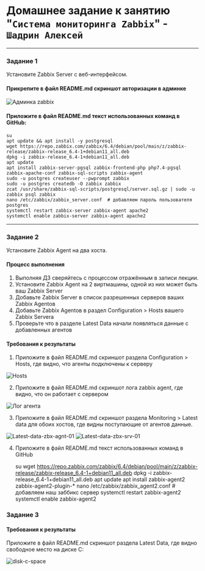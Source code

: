 # Домашнее задание к занятию "`Система мониторинга Zabbix`" - `Шадрин Алексей`

---

### Задание 1

Установите Zabbix Server с веб-интерфейсом.

#### Прикрепите в файл README.md скриншот авторизации в админке

![Админка zabbix](https://github.com/AleksShadrin/netology/blob/main/9-02-Zabbix/1.png)

#### Приложите в файл README.md текст использованных команд в GitHub:

    su
    apt update && apt install -y postgresql
    wget https://repo.zabbix.com/zabbix/6.4/debian/pool/main/z/zabbix-release/zabbix-release_6.4-1+debian11_all.deb
    dpkg -i zabbix-release_6.4-1+debian11_all.deb
    apt update
    apt install zabbix-server-pgsql zabbix-frontend-php php7.4-pgsql zabbix-apache-conf zabbix-sql-scripts zabbix-agent
    sudo -u postgres createuser --pwprompt zabbix
    sudo -u postgres createdb -O zabbix zabbix
    zcat /usr/share/zabbix-sql-scripts/postgresql/server.sql.gz | sudo -u zabbix psql zabbix
    nano /etc/zabbix/zabbix_server.conf  # добавляем пароль пользователя postgres
    systemctl restart zabbix-server zabbix-agent apache2
    systemctl enable zabbix-server zabbix-agent apache2

---

### Задание 2

Установите Zabbix Agent на два хоста.

#### Процесс выполнения

1. Выполняя ДЗ сверяйтесь с процессом отражённым в записи лекции.
2. Установите Zabbix Agent на 2 виртмашины, одной из них может быть ваш Zabbix Server
3. Добавьте Zabbix Server в список разрешенных серверов ваших Zabbix Agentов
4. Добавьте Zabbix Agentов в раздел Configuration > Hosts вашего Zabbix Servera
5. Проверьте что в разделе Latest Data начали появляться данные с добавленных агентов

#### Требования к результаты

1. Приложите в файл README.md скриншот раздела Configuration > Hosts, где видно, что агенты подключены к серверу

![Hosts](https://github.com/AleksShadrin/netology/blob/main/9-02-Zabbix/2.png)

2. Приложите в файл README.md скриншот лога zabbix agent, где видно, что он работает с сервером

![Лог агента](https://github.com/AleksShadrin/netology/blob/main/9-02-Zabbix/3.png)

3. Приложите в файл README.md скриншот раздела Monitoring > Latest data для обоих хостов, где видны поступающие от агентов данные.

![Latest-data-zbx-agnt-01](https://github.com/AleksShadrin/netology/blob/main/9-02-Zabbix/4.png)
![Latest-data-zbx-srv-01](https://github.com/AleksShadrin/netology/blob/main/9-02-Zabbix/5.png)

4. Приложите в файл README.md текст использованных команд в GitHub

   su
   wget https://repo.zabbix.com/zabbix/6.4/debian/pool/main/z/zabbix-release/zabbix-release_6.4-1+debian11_all.deb
   dpkg -i zabbix-release_6.4-1+debian11_all.deb
   apt update
   apt install zabbix-agent2 zabbix-agent2-plugin-\*
   nano /etc/zabbix/zabbix_agent2.conf # добавляем наш заббикс сервер
   systemctl restart zabbix-agent2
   systemctl enable zabbix-agent2

### Задание 3

#### Требования к результаты

Приложите в файл README.md скриншот раздела Latest Data, где видно свободное место на диске C:

![disk-c-space](https://github.com/AleksShadrin/netology/blob/main/9-02-Zabbix/6.png)
